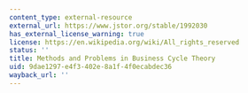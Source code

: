 ```yaml
---
content_type: external-resource
external_url: https://www.jstor.org/stable/1992030
has_external_license_warning: true
license: https://en.wikipedia.org/wiki/All_rights_reserved
status: ''
title: Methods and Problems in Business Cycle Theory
uid: 9dae1297-e4f3-402e-8a1f-4f0ecabdec36
wayback_url: ''
---
```

